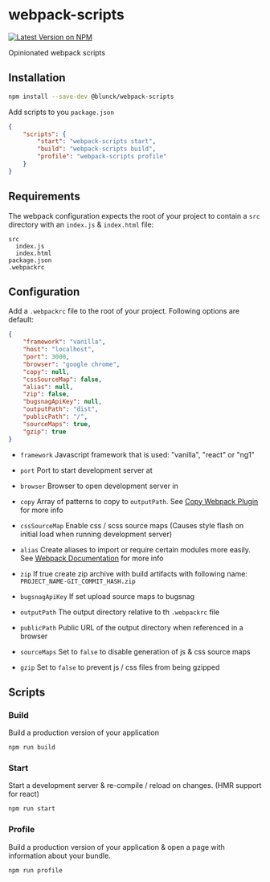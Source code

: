 # webpack-scripts

[![Latest Version on NPM](https://img.shields.io/npm/v/@blunck/webpack-scripts.svg?style=flat-square)](https://www.npmjs.com/package/@blunck/webpack-scripts)

Opinionated webpack scripts

## Installation

```bash
npm install --save-dev @blunck/webpack-scripts
```

Add scripts to you `package.json`

```json
{
    "scripts": {
        "start": "webpack-scripts start",
        "build": "webpack-scripts build",
        "profile": "webpack-scripts profile"
    }
}
```

## Requirements

The webpack configuration expects the root of your project to contain a `src` directory with an `index.js` & `index.html` file:

```
src
  index.js
  index.html
package.json
.webpackrc
```

## Configuration

Add a `.webpackrc` file to the root of your project. Following options are default:

```json
{
    "framework": "vanilla",
    "host": "localhost",
    "port": 3000,
    "browser": "google chrome",
    "copy": null,
    "cssSourceMap": false,
    "alias": null,
    "zip": false,
    "bugsnagApiKey": null,
    "outputPath": "dist",
    "publicPath": "/",
    "sourceMaps": true,
    "gzip": true
}
```

-   `framework` Javascript framework that is used: "vanilla", "react" or "ng1"
-   `port` Port to start development server at
-   `browser` Browser to open development server in
-   `copy` Array of patterns to copy to `outputPath`. See [Copy Webpack Plugin](https://github.com/webpack-contrib/copy-webpack-plugin#patterns) for more info

-   `cssSourceMap` Enable css / scss source maps (Causes style flash on initial load when running development server)
-   `alias` Create aliases to import or require certain modules more easily. See [Webpack Documentation](https://webpack.js.org/configuration/resolve/#resolve-alias) for more info
-   `zip` If true create zip archive with build artifacts with following name: `PROJECT_NAME-GIT_COMMIT_HASH.zip`
-   `bugsnagApiKey` If set upload source maps to bugsnag
-   `outputPath` The output directory relative to th `.webpackrc` file
-   `publicPath` Public URL of the output directory when referenced in a browser
-   `sourceMaps` Set to `false` to disable generation of js & css source maps
-   `gzip` Set to `false` to prevent js / css files from being gzipped

## Scripts

### Build

Build a production version of your application

```bash
npm run build
```

### Start

Start a development server & re-compile / reload on changes. (HMR support for react)

```bash
npm run start
```

### Profile

Build a production version of your application & open a page
with information about your bundle.

```bash
npm run profile
```
